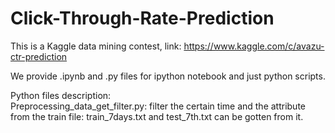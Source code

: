 # Click-Through-Rate-Prediction
This is a Kaggle data mining contest, link: https://www.kaggle.com/c/avazu-ctr-prediction


We provide .ipynb and .py files for ipython notebook and just python scripts.

Python files description:  
        Preprocessing_data_get_filter.py:
		filter the certain time and the attribute from the train file: 
			train_7days.txt and test_7th.txt can be gotten from it.
